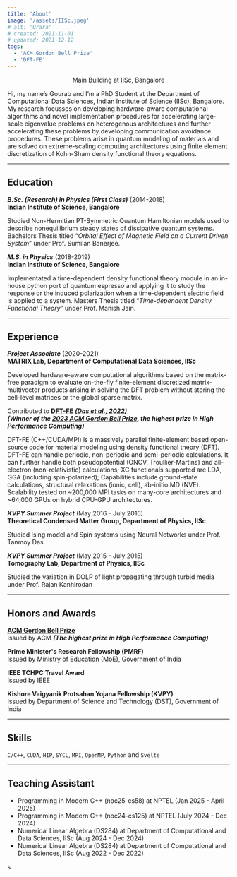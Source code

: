 ```yaml
---
title: 'About'
image: '/assets/IISc.jpeg'
# alt: 'Urara'
# created: 2021-11-01
# updated: 2021-12-12
tags:
  - 'ACM Gordon Bell Prize'
  - 'DFT-FE'
---
```


<p style="text-align:center;">Main Building at IISc, Bangalore</p>

Hi, my name’s Gourab and I’m a PhD Student at the Department of Computational Data Sciences, Indian Institute of Science (IISc), Bangalore. My research focusses on developing hardware-aware computational algorithms and novel implementation procedures for accelerating large-scale eigenvalue problems on heterogenous architectures and further accelerating these problems by developing communication avoidance procedures. These problems arise in quantum modeling of materials and are solved on extreme-scaling computing architectures using finite element discretization of Kohn-Sham density functional theory equations.

---

## Education

**_B.Sc. (Research) in Physics (First Class)_** (2014-2018) <br>
**Indian Institute of Science, Bangalore**

Studied Non-Hermitian PT-Symmetric Quantum Hamiltonian models used to describe nonequilibrium steady states of dissipative quantum systems. Bachelors Thesis titled “_Orbital Effect of Magnetic Field on a Current Driven System_” under Prof. Sumilan Banerjee.

**_M.S. in Physics_** (2018-2019) <br>
**Indian Institute of Science, Bangalore**

Implementated a time-dependent density functional theory module in an in-house python port of quantum espresso and applying it to study the response or the induced polarization when a time-dependent electric field is applied to a system. Masters Thesis titled “_Time-dependent Density Functional Theory_” under Prof. Manish Jain.

---

## Experience

**_Project Associate_** (2020-2021) <br>
**MATRIX Lab, Department of Computational Data Sciences, IISc**

Developed hardware-aware computational algorithms based on the matrix-free paradigm to evaluate on-the-fly finite-element discretized matrix-multivector products arising in solving the DFT problem without storing the cell-level matrices or the global sparse matrix.

Contributed to [**DFT-FE**](https://sites.google.com/umich.edu/dftfe) [**_(Das et al., 2022)_**](https://doi.org/10.1016/j.cpc.2022.108473) <br>
**_(Winner of the [2023 ACM Gordon Bell Prize](https://www.acm.org/media-center/2023/november/gordon-bell-prize-2023), the highest prize in High Performance Computing)_**

DFT-FE (C++/CUDA/MPI) is a massively parallel finite-element based open-source code for material modeling using density functional theory (DFT). DFT-FE can handle periodic, non-periodic and semi-periodic calculations. It can further handle both pseudopotential (ONCV, Troullier-Martins) and all-electron (non-relativistic) calculations; XC functionals supported are LDA, GGA (including spin-polarized); Capabilities include ground-state calculations, structural relaxations (ionic, cell), ab-initio MD (NVE). Scalability tested on ~200,000 MPI tasks on many-core architectures and ~64,000 GPUs on hybrid CPU-GPU architectures.

**_KVPY Summer Project_** (May 2016 - July 2016) <br>
**Theoretical Condensed Matter Group, Department of Physics, IISc**

Studied Ising model and Spin systems using Neural Networks under Prof. Tanmoy Das

**_KVPY Summer Project_** (May 2015 - July 2015) <br>
**Tomography Lab, Department of Physics, IISc**

Studied the variation in DOLP of light propagating through turbid media under Prof. Rajan Kanhirodan

---

## Honors and Awards
[**ACM Gordon Bell Prize**](https://www.acm.org/media-center/2023/november/gordon-bell-prize-2023) <br>
Issued by ACM **_(The highest prize in High Performance Computing)_**

**Prime Minister's Research Fellowship (PMRF)** <br>
Issued by Ministry of Education (MoE), Government of India

**IEEE TCHPC Travel Award** <br>
Issued by IEEE

**Kishore Vaigyanik Protsahan Yojana Fellowship (KVPY)** <br>
Issued by Department of Science and Technology (DST), Government of India

---

## Skills
`C/C++`, `CUDA`, `HIP`, `SYCL`, `MPI`, `OpenMP`, `Python` and `Svelte`

---

## Teaching Assistant

- Programming in Modern C++ (noc25-cs58) at NPTEL (Jan 2025 - April 2025)
- Programming in Modern C++ (noc24-cs125) at NPTEL (July 2024 - Dec 2024)
- Numerical Linear Algebra (DS284) at Department of Computational and Data Sciences, IISc (Aug 2024 - Dec 2024)
- Numerical Linear Algebra (DS284) at Department of Computational and Data Sciences, IISc (Aug 2022 - Dec 2022)

s